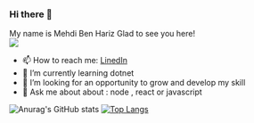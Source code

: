 ### Hi there 👋
My name is Mehdi Ben Hariz
Glad to see you here!   
![](https://komarev.com/ghpvc/?username=mehdi-benhariz&color=green)

- 📫 How to reach me:
 [LinedIn](https://www.linkedin.com/in/mehdi-ben-hariz/)
 - 🌱 I’m currently learning dotnet
 - 👯 I’m looking for an opportunity to grow and develop my skill
 - 💬 Ask me about about : node , react or javascript



![Anurag's GitHub stats](https://github-readme-stats.vercel.app/api?username=mehdi-benhariz&show_icons=true&count_private=true)
[![Top Langs](https://github-readme-stats.vercel.app/api/top-langs/?username=anuraghazra)](https://github.com/anuraghazra/github-readme-stats)
<!--
**mehdi-benhariz/mehdi-benhariz** is a ✨ _special_ ✨ repository because its `README.md` (this file) appears on your GitHub profile.

Here are some ideas to get you started:

- 🔭 I’m currently working on ...
- 🌱 I’m currently learning ...
- 👯 I’m looking to collaborate on ...
- 🤔 I’m looking for help with ...
- 💬 Ask me about ...
- 📫 How to reach me: ...
- 😄 Pronouns: ...
- ⚡ Fun fact: ...
-->
